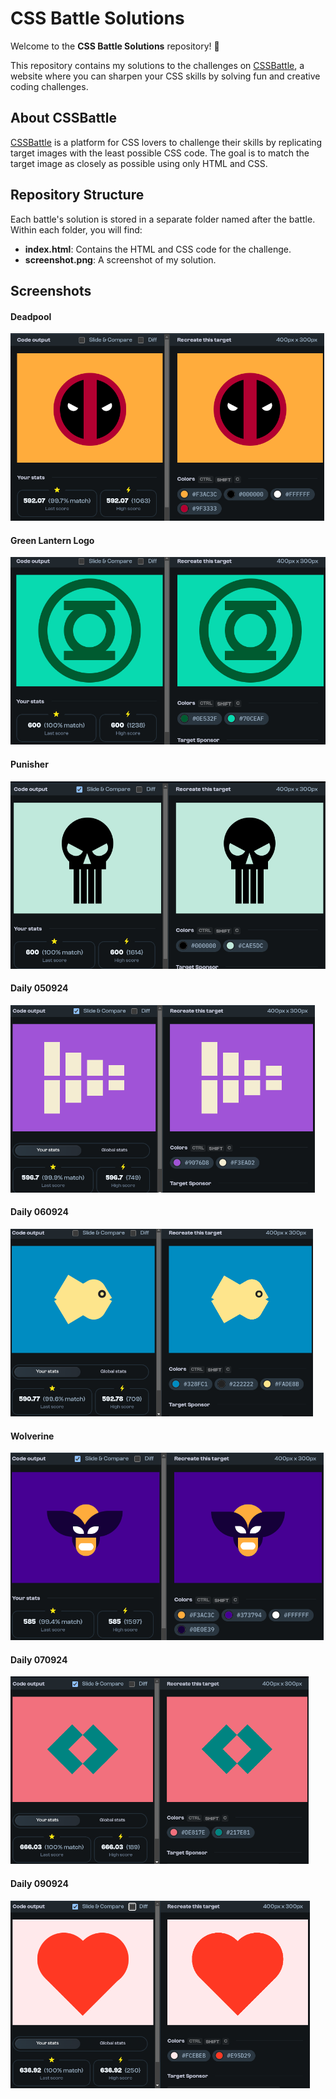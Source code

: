 # CSS Battle Solutions

Welcome to the **CSS Battle Solutions** repository! 🎨

This repository contains my solutions to the challenges on [CSSBattle](https://cssbattle.dev/), a website where you can sharpen your CSS skills by solving fun and creative coding challenges.

## About CSSBattle

[CSSBattle](https://cssbattle.dev/) is a platform for CSS lovers to challenge their skills by replicating target images with the least possible CSS code. The goal is to match the target image as closely as possible using only HTML and CSS.

## Repository Structure

Each battle's solution is stored in a separate folder named after the battle. Within each folder, you will find:

- **index.html**: Contains the HTML and CSS code for the challenge.
- **screenshot.png**: A screenshot of my solution.

## Screenshots
#### Deadpool
<img src="deadpool/screenshot.png" height="300px" alt="Deadpool">

#### Green Lantern Logo
<img src="green-lantern-logo/screenshot.png" height="300px" alt="Green Lantern Logo">

#### Punisher
<img src="punisher/screenshot.png" height="300px" alt="punisher">

#### Daily 050924
<img src="daily_050924/screenshot.png" height="300px" alt="Daily 050924">

#### Daily 060924
<img src="daily_060924/screenshot.png" height="300px" alt="Daily 060924">

#### Wolverine
<img src="wolverine/screenshot.png" height="300px" alt="wolverine">

#### Daily 070924
<img src="daily_070924/screenshot.png" height="300px" alt="Daily 060924">

#### Daily 090924
<img src="daily_090924/screenshot.png" height="300px" alt="Daily 090924">

